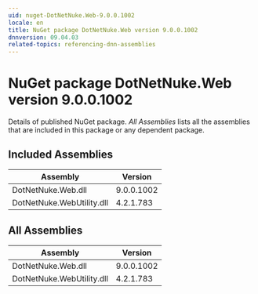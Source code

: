 ```yaml
---
uid: nuget-DotNetNuke.Web-9.0.0.1002
locale: en
title: NuGet package DotNetNuke.Web version 9.0.0.1002
dnnversion: 09.04.03
related-topics: referencing-dnn-assemblies
---
```


# NuGet package DotNetNuke.Web version 9.0.0.1002
Details of published NuGet package.
*All Assemblies* lists all the assemblies that are included in this package or any dependent package.

## Included Assemblies

|Assembly|Version|
|---|---|
|DotNetNuke.Web.dll|9.0.0.1002|
|DotNetNuke.WebUtility.dll|4.2.1.783|

## All Assemblies

|Assembly|Version|
|---|---|
|DotNetNuke.Web.dll|9.0.0.1002|
|DotNetNuke.WebUtility.dll|4.2.1.783|

